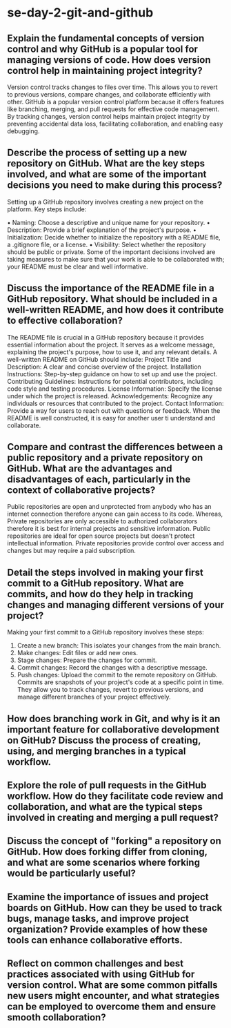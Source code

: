 # se-day-2-git-and-github
## Explain the fundamental concepts of version control and why GitHub is a popular tool for managing versions of code. How does version control help in maintaining project integrity?

Version control tracks changes to files over time. This allows you to revert to previous versions, compare changes, and collaborate efficiently with other. GitHub is a popular version control platform because it offers features like branching, merging, and pull requests for effective code management. By tracking changes, version control helps maintain project integrity by preventing accidental data loss, facilitating collaboration, and enabling easy debugging.

## Describe the process of setting up a new repository on GitHub. What are the key steps involved, and what are some of the important decisions you need to make during this process?

Setting up a GitHub repository involves creating a new project on the platform. Key steps include:

• Naming: Choose a descriptive and unique name for your repository.
• Description: Provide a brief explanation of the project's purpose.
• Initialization: Decide whether to initialize the repository with a README file, a .gitignore file, or a license.
• Visibility: Select whether the repository should be public or private.
Some of the important decisions involved are taking measures to make sure that your work is able to be collaborated with; your README must be clear and well informative.

## Discuss the importance of the README file in a GitHub repository. What should be included in a well-written README, and how does it contribute to effective collaboration?

The README file is crucial in a GitHub repository because it provides essential information about the project. It serves as a welcome message, explaining the project's purpose, how to use it, and any relevant details. A well-written README on GitHub should include:
Project Title and Description: A clear and concise overview of the project.
Installation Instructions: Step-by-step guidance on how to set up and use the project.
Contributing Guidelines: Instructions for potential contributors, including code style and testing procedures.
License Information: Specify the license under which the project is released.
Acknowledgements: Recognize any individuals or resources that contributed to the project.
Contact Information: Provide a way for users to reach out with questions or feedback.
When the README is well constructed, it is easy for another user ti understand and collaborate.



## Compare and contrast the differences between a public repository and a private repository on GitHub. What are the advantages and disadvantages of each, particularly in the context of collaborative projects?

Public repositories are open and unprotected from anybody who has an internet connection therefore anyone can gain access to its code. Whereas, Private repositories are only accessible to authorized collaborators therefore it is best for internal projects and sensitive information. Public repositories are  ideal for open source projects but doesn't protect intellectual information. Private repositories provide control over access and changes but may require a paid
 subscription.
 
## Detail the steps involved in making your first commit to a GitHub repository. What are commits, and how do they help in tracking changes and managing different versions of your project?

Making your first commit to a GitHub repository involves these steps:

1. Create a new branch: This isolates your changes from the main branch.
2. Make changes: Edit files or add new ones.
3. Stage changes: Prepare the changes for commit.
4. Commit changes: Record the changes with a descriptive message.
5. Push changes: Upload the commit to the remote repository on GitHub.
   Commits are snapshots of your project's code at a specific point in time. They allow you to track changes, revert to previous versions, and manage different branches of your project effectively.



## How does branching work in Git, and why is it an important feature for collaborative development on GitHub? Discuss the process of creating, using, and merging branches in a typical workflow.

## Explore the role of pull requests in the GitHub workflow. How do they facilitate code review and collaboration, and what are the typical steps involved in creating and merging a pull request?

## Discuss the concept of "forking" a repository on GitHub. How does forking differ from cloning, and what are some scenarios where forking would be particularly useful?

## Examine the importance of issues and project boards on GitHub. How can they be used to track bugs, manage tasks, and improve project organization? Provide examples of how these tools can enhance collaborative efforts.

## Reflect on common challenges and best practices associated with using GitHub for version control. What are some common pitfalls new users might encounter, and what strategies can be employed to overcome them and ensure smooth collaboration?
